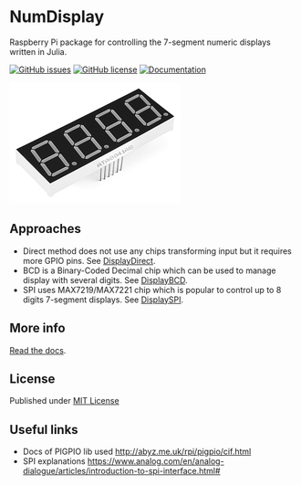 # NumDisplay

Raspberry Pi package for controlling the 7-segment numeric displays written in Julia.

[![GitHub issues](https://img.shields.io/github/issues/metelkin/NumDisplay.jl.svg)](https://GitHub.com/metelkin/NumDisplay.jl/issues/)
[![GitHub license](https://img.shields.io/github/license/metelkin/NumDisplay.jl.svg)](https://github.com/metelkin/NumDisplay.jl/blob/master/LICENSE)
[![Documentation](https://img.shields.io/badge/docs-dev-blue.svg)](https://metelkin.github.io/NumDisplay.jl/dev)

![4-digit-display](./docs/src/4-digit-display.png)

## Approaches

- Direct method does not use any chips transforming input but it requires more GPIO pins. See [DisplayDirect](https://metelkin.github.io/NumDisplay.jl/dev/direct/).
- BCD is a Binary-Coded Decimal chip which can be used to manage display with several digits. See [DisplayBCD](https://metelkin.github.io/NumDisplay.jl/dev/bcd/).
- SPI uses MAX7219/MAX7221 chip which is popular to control up to 8 digits 7-segment displays. See [DisplaySPI](https://metelkin.github.io/NumDisplay.jl/dev/spi/).

## More info

[Read the docs](https://metelkin.github.io/NumDisplay.jl/dev).

## License

Published under [MIT License](LICENSE)

## Useful links

- Docs of PIGPIO lib used http://abyz.me.uk/rpi/pigpio/cif.html
- SPI explanations https://www.analog.com/en/analog-dialogue/articles/introduction-to-spi-interface.html#